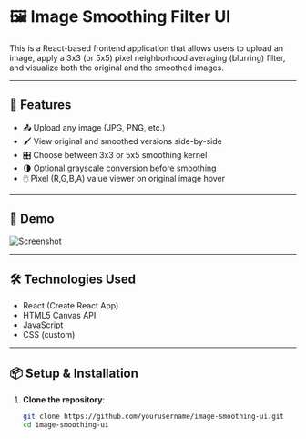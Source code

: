 # 🖼️ Image Smoothing Filter UI

This is a React-based frontend application that allows users to upload an image, apply a 3x3 (or 5x5) pixel neighborhood averaging (blurring) filter, and visualize both the original and the smoothed images.

---

## 🚀 Features

- 📤 Upload any image (JPG, PNG, etc.)
- 🖌️ View original and smoothed versions side-by-side
- 🎛️ Choose between 3x3 or 5x5 smoothing kernel
- 🌗 Optional grayscale conversion before smoothing
- 🖱️ Pixel (R,G,B,A) value viewer on original image hover

---

## 📸 Demo

![Screenshot](./screenshot.png)

---

## 🛠️ Technologies Used

- React (Create React App)
- HTML5 Canvas API
- JavaScript
- CSS (custom)

---

## 📦 Setup & Installation

1. **Clone the repository**:

   ```bash
   git clone https://github.com/yourusername/image-smoothing-ui.git
   cd image-smoothing-ui

